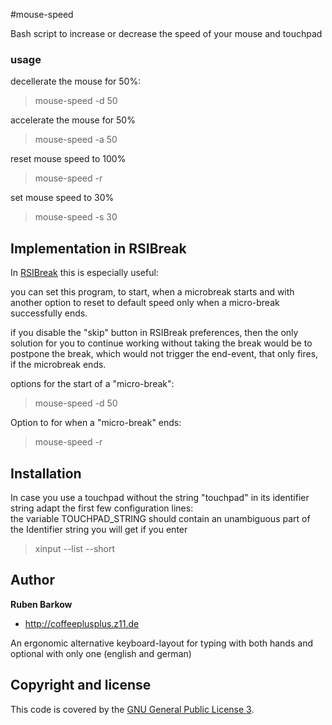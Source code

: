 #mouse-speed

Bash script to increase or decrease the speed of your mouse and touchpad

### usage
decellerate the mouse for 50%:
> mouse-speed -d 50

accelerate the mouse for 50%
> mouse-speed -a 50

reset mouse speed to 100%
> mouse-speed -r 

set mouse speed to 30%
> mouse-speed -s 30


## Implementation in RSIBreak
In [RSIBreak](https://apps.ubuntu.com/cat/applications/precise/rsibreak/) this is especially useful:

you can set this program, to start, when a microbreak starts 
and with another option to reset to default speed only when a micro-break successfully ends.

if you disable the "skip" button in RSIBreak preferences, then the only solution for you to continue working without taking the break
would be to postpone the break, which would not trigger the end-event, that only fires, if the microbreak ends.

options for the start of a "micro-break":
> mouse-speed -d 50

Option to for when a "micro-break" ends:
> mouse-speed -r

## Installation
In case you use a touchpad without the string "touchpad" in its identifier string adapt the first few configuration lines:  
the variable TOUCHPAD_STRING should contain an unambiguous part of the Identifier string you will get if you enter
> xinput --list --short

## Author

**Ruben Barkow**

+ http://coffeeplusplus.z11.de

An ergonomic alternative keyboard-layout for typing with both hands and optional with only one (english and german)


## Copyright and license

This code is covered by the [GNU General Public License 3](http://www.gnu.org/copyleft/gpl.html).

